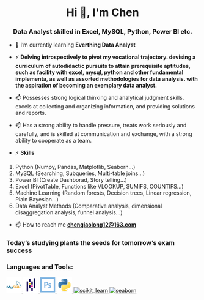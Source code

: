 <h1 align="center">Hi 👋, I'm Chen</h1>
<h3 align="center">Data Analyst skilled in Excel, MySQL, Python, Power BI etc.</h3>

- 🌱 I’m currently learning **Everthing Data Analyst**

- ⚡ **Delving introspectively to pivot my vocational trajectory. devising a curriculum of autodidactic pursuits to attain prerequisite aptitudes, such as facility with excel, mysql, python and other fundamental implementa, as well as assorted methodologies for data analysis. with the aspiration of becoming an exemplary data analyst.**

- 📫 Possesses strong logical thinking and analytical judgment skills, excels at collecting and organizing information, and providing solutions and reports.

- 📫 Has a strong ability to handle pressure, treats work seriously and carefully, and is skilled at communication and exchange, with a strong ability to cooperate as a team.

- ⚡ **Skills**
1. Python (Numpy, Pandas, Matplotlib, Seaborn...)  
2. MySQL (Searching, Subqueries, Multi-table joins...)
3. Power BI (Create Dashborad, Story telling...)
4. Excel (PivotTable, Functions like VLOOKUP, SUMIFS, COUNTIFS...)
5. Machine Learning (Random forests, Decision trees, Linear regression, Plain Bayesian...)
6. Data Analyst Methods (Comparative analysis, dimensional disaggregation analysis, funnel analysis...)

- 📫 How to reach me **chenqiaolong12@163.com**

<h3 align="left">Today’s studying plants the seeds for tomorrow’s exam success</h3>
<p align="left">
</p>

<h3 align="left">Languages and Tools:</h3>
<p align="left"> <a href="https://www.mysql.com/" target="_blank" rel="noreferrer"> <img src="https://raw.githubusercontent.com/devicons/devicon/master/icons/mysql/mysql-original-wordmark.svg" alt="mysql" width="40" height="40"/> </a> <a href="https://pandas.pydata.org/" target="_blank" rel="noreferrer"> <img src="https://raw.githubusercontent.com/devicons/devicon/2ae2a900d2f041da66e950e4d48052658d850630/icons/pandas/pandas-original.svg" alt="pandas" width="40" height="40"/> </a> <a href="https://www.photoshop.com/en" target="_blank" rel="noreferrer"> <img src="https://raw.githubusercontent.com/devicons/devicon/master/icons/photoshop/photoshop-line.svg" alt="photoshop" width="40" height="40"/> </a> <a href="https://www.python.org" target="_blank" rel="noreferrer"> <img src="https://raw.githubusercontent.com/devicons/devicon/master/icons/python/python-original.svg" alt="python" width="40" height="40"/> </a> <a href="https://scikit-learn.org/" target="_blank" rel="noreferrer"> <img src="https://upload.wikimedia.org/wikipedia/commons/0/05/Scikit_learn_logo_small.svg" alt="scikit_learn" width="40" height="40"/> </a> <a href="https://seaborn.pydata.org/" target="_blank" rel="noreferrer"> <img src="https://seaborn.pydata.org/_images/logo-mark-lightbg.svg" alt="seaborn" width="40" height="40"/> </a> </p>
